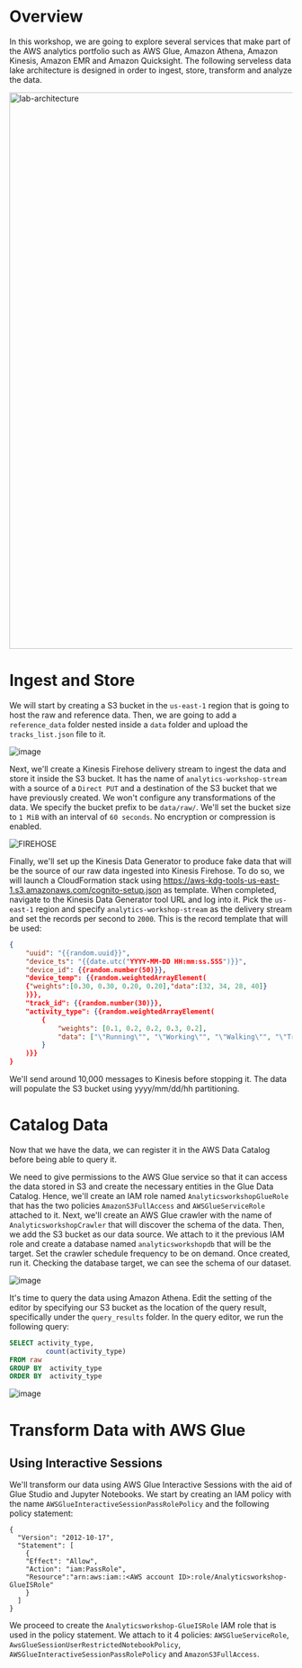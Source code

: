# Overview
In this workshop, we are going to explore several services that make part of the AWS analytics portfolio such as AWS Glue, Amazon Athena, Amazon Kinesis, Amazon EMR and Amazon 
Quicksight. The following serveless data lake architecture is designed in order to ingest, store, transform and analyze the data. 

<img width="989" alt="lab-architecture" src="https://github.com/xhelma/12weekawsworkshopchallenge/assets/97184575/c14f4f81-48b4-47b7-b10c-7aa986b39425">

# Ingest and Store
We will start by creating a S3 bucket in the `us-east-1` region that is going to host the raw and reference data. Then, we are going to add a `reference_data` folder nested inside a `data` folder and upload the `tracks_list.json` file to it. 

![image](https://github.com/xhelma/12weekawsworkshopchallenge/assets/97184575/17998014-c33f-4eb3-a668-f31b6002d9c6)

Next, we'll create a Kinesis Firehose delivery stream to ingest the data and store it inside the S3 bucket. It has the name of `analytics-workshop-stream` with a source of a `Direct PUT` and a destination of the S3 bucket that we have previously created. We won't configure any transformations of the data. We specify the bucket prefix to be `data/raw/`.
We'll set the bucket size to `1 MiB` with an interval of `60 seconds`. No encryption or compression is enabled.

![FIREHOSE](https://github.com/xhelma/12weekawsworkshopchallenge/assets/97184575/fbc65ef3-b9ff-463c-a422-03af743e909b)

Finally, we'll set up the Kinesis Data Generator to produce fake data that will be the source of our raw data ingested into Kinesis Firehose. To do so, we will launch a CloudFormation stack using https://aws-kdg-tools-us-east-1.s3.amazonaws.com/cognito-setup.json as template. When completed, navigate to the Kinesis Data Generator tool URL and log into it. Pick the `us-east-1` region and specify `analytics-workshop-stream` as the delivery stream and set the records per second to `2000`.
This is the record template that will be used:
```json
{
    "uuid": "{{random.uuid}}",
    "device_ts": "{{date.utc("YYYY-MM-DD HH:mm:ss.SSS")}}",
    "device_id": {{random.number(50)}},
    "device_temp": {{random.weightedArrayElement(
    {"weights":[0.30, 0.30, 0.20, 0.20],"data":[32, 34, 28, 40]}
    )}},
    "track_id": {{random.number(30)}},  
    "activity_type": {{random.weightedArrayElement(
        {
            "weights": [0.1, 0.2, 0.2, 0.3, 0.2],
            "data": ["\"Running\"", "\"Working\"", "\"Walking\"", "\"Traveling\"", "\"Sitting\""]
        }
    )}}
}
```
We'll send around 10,000 messages to Kinesis before stopping it. The data will populate the S3 bucket using yyyy/mm/dd/hh partitioning.

# Catalog Data
Now that we have the data, we can register it in the AWS Data Catalog before being able to query it.

We need to give permissions to the AWS Glue service so that it can access the data stored in S3 and create the necessary entities in the Glue Data Catalog. Hence, we'll create an IAM role named `AnalyticsworkshopGlueRole` that has the two policies `AmazonS3FullAccess` and `AWSGlueServiceRole` attached to it.
Next, we'll create an AWS Glue crawler with the name of `AnalyticsworkshopCrawler` that will discover the schema of the data. Then, we add the S3 bucket as our data source. We attach to it the previous IAM role and create a database named `analyticsworkshopdb` that will be the target. Set the crawler schedule frequency to be on demand. Once created, run it. Checking the database target, we can see the schema of our dataset.
 
 ![image](https://github.com/xhelma/12weekawsworkshopchallenge/assets/97184575/1cc6961d-86a8-41cd-a4eb-407eb5e899d3)

It's time to query the data using Amazon Athena. Edit the setting of the editor by specifying our S3 bucket as the location of the query result, specifically under the `query_results` folder. 
In the query editor, we run the following query:
```sql
SELECT activity_type,
         count(activity_type)
FROM raw
GROUP BY  activity_type
ORDER BY  activity_type
```
![image](https://github.com/xhelma/12weekawsworkshopchallenge/assets/97184575/eadab447-375d-4a03-a17b-978b78b656b5)

# Transform Data with AWS Glue
## Using Interactive Sessions
We'll transform our data using AWS Glue Interactive Sessions with the aid of Glue Studio and Jupyter Notebooks.
We start by creating an IAM policy with the name `AWSGlueInteractiveSessionPassRolePolicy` and the following policy statement:
```
{
  "Version": "2012-10-17",
  "Statement": [
    {
    "Effect": "Allow",
    "Action": "iam:PassRole",
    "Resource":"arn:aws:iam::<AWS account ID>:role/Analyticsworkshop-GlueISRole"
    }
  ]
}
```
We proceed to create the `Analyticsworkshop-GlueISRole` IAM role that is used in the policy statement. We attach to it 4 policies: `AWSGlueServiceRole`, `AwsGlueSessionUserRestrictedNotebookPolicy`, `AWSGlueInteractiveSessionPassRolePolicy` and `AmazonS3FullAccess`.










